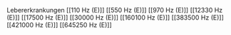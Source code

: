 Lebererkrankungen
[[110 Hz (E)]]
[[550 Hz (E)]]
[[970 Hz (E)]]
[[12330 Hz (E)]]
[[17500 Hz (E)]]
[[30000 Hz (E)]]
[[160100 Hz (E)]]
[[383500 Hz (E)]]
[[421000 Hz (E)]]
[[645250 Hz (E)]]
